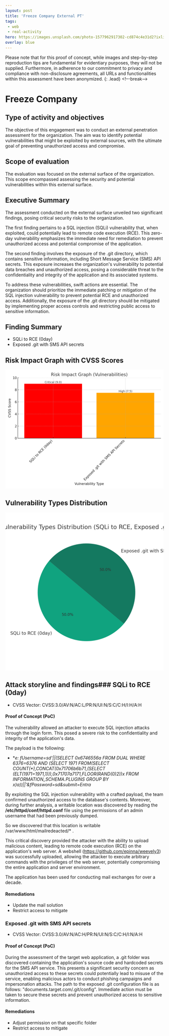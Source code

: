 ```yaml
---
layout: post
title: 'Freeze Company External PT'
tags:
 - web
 - real-activity
hero: https://images.unsplash.com/photo-1577962917302-cd874c4e31d2?ixlib=rb-4.0.3&ixid=M3wxMjA3fDB8MHxwaG90by1wYWdlfHx8fGVufDB8fHx8fA%3D%3D&auto=format&fit=crop&w=1632&q=80
overlay: blue
---
```


Please note that for this proof of concept, while images and step-by-step reproduction tips are fundamental for evidentiary purposes, they will not be supplied. Furthermore, in adherence to our commitment to privacy and compliance with non-disclosure agreements, all URLs and functionalities within this assessment have been anonymized. {: .lead} <!–-break-–>

# Freeze Company

## Type of activity and objectives
The objective of this engagement was to conduct an external penetration assessment for the organization. The aim was to identify potential vulnerabilities that might be exploited by external sources, with the ultimate goal of preventing unauthorized access and compromise.
## Scope of evaluation
The evaluation was focused on the external surface of the organization. This scope encompassed assessing the security and potential vulnerabilities within this external surface.
## Executive Summary
The assessment conducted on the external surface unveiled two significant findings, posing critical security risks to the organization. 

The first finding pertains to a SQL injection (SQLi) vulnerability that, when exploited, could potentially lead to remote code execution (RCE). This zero-day vulnerability emphasizes the immediate need for remediation to prevent unauthorized access and potential compromise of the application.

The second finding involves the exposure of the .git directory, which contains sensitive information, including Short Message Service (SMS) API secrets. This exposure increases the organization's vulnerability to potential data breaches and unauthorized access, posing a considerable threat to the confidentiality and integrity of the application and its associated systems.

To address these vulnerabilities, swift actions are essential. The organization should prioritize the immediate patching or mitigation of the SQL injection vulnerability to prevent potential RCE and unauthorized access. Additionally, the exposure of the .git directory should be mitigated by implementing proper access controls and restricting public access to sensitive information.
## Finding Summary
- SQLi to RCE (0day)
- Exposed .git with SMS API secrets
## Risk Impact Graph with CVSS Scores

![](https://raw.githubusercontent.com/blitz0p3rations/blitz0p3rations.github.io/master/uploads/id19.png)

## Vulnerability Types Distribution

![](https://raw.githubusercontent.com/blitz0p3rations/blitz0p3rations.github.io/master/uploads/id20.png)

## Attack storyline and findings### SQLi to RCE (0day)
- CVSS Vector: CVSS:3.0/AV:N/AC:L/PR:N/UI:N/S:C/C:H/I:H/A:H
#### Proof of Concept (PoC) 
The vulnerability allowed an attacker to execute SQL injection attacks through the login form. This posed a severe risk to the confidentiality and integrity of the application's data.

The payload is the following:
- **e: fUsername=sd'||(SELECT 0x6746556a FROM DUAL WHERE 6376=6376 AND (SELECT 1971 FROM(SELECT COUNT(*),CONCAT(0x71706b6b71,(SELECT (ELT(1971=1971,1))),0x71707a7171,FLOOR(RAND(0)*2))x FROM INFORMATION_SCHEMA.PLUGINS GROUP BY x)a))||'&fPassword=sd&submit=Entra**

By exploiting the SQL injection vulnerability with a crafted payload, the team confirmed unauthorized access to the database's contents. Moreover, during further analysis, a writable location was discovered by reading the **/etc/httpd/conf/httpd.conf** file using the permissions of an admin username that had been previously dumped.

So we discovered that this location is writable /var/www/html/mailredeacted/* .


This critical discovery provided the attacker with the ability to upload malicious content, leading to remote code execution (RCE) on the application's web server. A webshell (https://github.com/epinna/weevely3) was successfully uploaded, allowing the attacker to execute arbitrary commands with the privileges of the web server, potentially compromising the entire application and server environment.

The application has been used for conducting mail exchanges for over a decade.

#### Remediations
- Update the mail solution
- Restrict access to mitigate
### Exposed .git with SMS API secrets
- CVSS Vector: CVSS:3.0/AV:N/AC:H/PR:N/UI:N/S:C/C:H/I:N/A:H
#### Proof of Concept (PoC) 
During the assessment of the target web application, a .git folder was discovered containing the application's source code and hardcoded secrets for the SMS API service. This presents a significant security concern as unauthorized access to these secrets could potentially lead to misuse of the service, enabling malicious actors to conduct phishing campaigns and impersonation attacks. The path to the exposed .git configuration file is as follows: "documents.target.com/.git/config". Immediate action must be taken to secure these secrets and prevent unauthorized access to sensitive information.
#### Remediations
- Adjust permission on that specific folder
- Restrict access to mitigate
